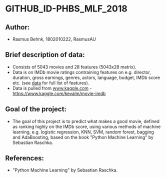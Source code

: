 # GITHUB_ID-PHBS_MLF_2018

## Author:
* Rasmus Behnk, 1802010222, RasmusAU

## Brief description of data:
* Consists of 5043 movies and 28 features (5043x28 matrix).
* Data is on IMDb movie ratings contraining features on e.g. director, duration, gross earnings, genres, actors, language, budget, IMDb score etc. (see [data](data) for full list of features).
* Data is pulled from www.kaggle.com - https://www.kaggle.com/kevalm/movie-imdb

## Goal of the project:
* The goal of this project is to predict what makes a good movie, defined as ranking highly on the IMDb score, using various methods of machine learning, e.g. logistic regression, KNN, SVM, random forest, bagging and AdaBoosting, based on the book "Python Machine Learning" by Sebastian Raschka.

## References:
* "Python Machine Learning" by Sebastian Raschka.

